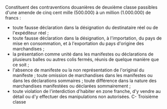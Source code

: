 Constituent des contraventions douanières de deuxième
classe passibles d'une amende de cinq cent mille (500.000) à un million
(1.000.000) de francs :
- toute fausse déclaration dans la désignation du destinataire réel ou
de l'expéditeur réel ;
- toute fausse déclaration dans la désignation, à l'importation, du
pays de mise en consommation, et à l'exportation du pays d'origine
des marchandises ;
- la présentation comme unité dans les manifestes ou déclarations de
plusieurs balles ou autres colis fermés, réunis de quelque manière que
ce soit ;
- l'absence de manifeste ou la non représentation de l'original du
manifeste ; toute omission de marchandises dans les manifestes ou dans
les déclarations sommaires ; toute différence dans la nature des
marchandises manifestées ou déclarées sommairement ;
- toute violation de l'interdiction d'habiter en zone franche, d'y
vendre au détail ou d'y effectuer des manipulations non autorisées.
C- Troisième classe